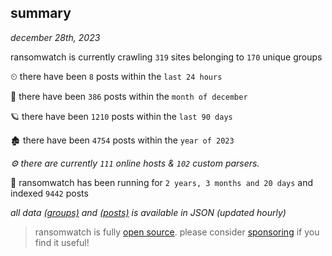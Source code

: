 
## summary
_december 28th, 2023_

ransomwatch is currently crawling `319` sites belonging to `170` unique groups

⏲ there have been `8` posts within the `last 24 hours`

🦈 there have been `386` posts within the `month of december`

🪐 there have been `1210` posts within the `last 90 days`

🏚 there have been `4754` posts within the `year of 2023`

_⚙️ there are currently `111` online hosts & `102` custom parsers._

🦕 ransomwatch has been running for `2 years, 3 months and 20 days` and indexed `9442` posts

_all data  [(groups)](http://ransomwhat.telemetry.ltd/groups) and [(posts)](http://ransomwhat.telemetry.ltd/posts) is available in JSON (updated hourly)_

> ransomwatch is fully [open source](https://github.com/joshhighet/ransomwatch#ransomwatch--). please consider [sponsoring](https://github.com/sponsors/joshhighet) if you find it useful!
